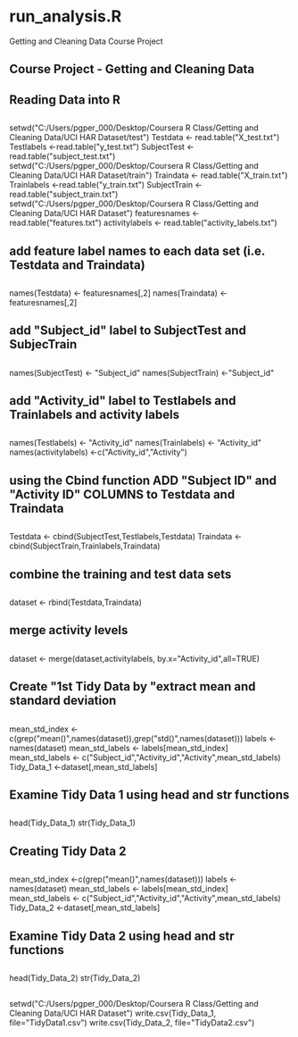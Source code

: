 run_analysis.R
==============

Getting and Cleaning Data Course Project

## Course Project - Getting and Cleaning Data
##
## Reading Data into R
##
setwd("C:/Users/pgper_000/Desktop/Coursera R Class/Getting and Cleaning Data/UCI HAR Dataset/test")
Testdata <- read.table("X_test.txt")
Testlabels <-read.table("y_test.txt")
SubjectTest <- read.table("subject_test.txt")
setwd("C:/Users/pgper_000/Desktop/Coursera R Class/Getting and Cleaning Data/UCI HAR Dataset/train")
Traindata <- read.table("X_train.txt")
Trainlabels <-read.table("y_train.txt")
SubjectTrain <- read.table("subject_train.txt")
setwd("C:/Users/pgper_000/Desktop/Coursera R Class/Getting and Cleaning Data/UCI HAR Dataset")
featuresnames <- read.table("features.txt")
activitylabels <- read.table("activity_labels.txt")
##
## add feature label names to each data set (i.e. Testdata and Traindata)
##
names(Testdata) <- featuresnames[,2]
names(Traindata) <- featuresnames[,2]
##
## add "Subject_id" label to SubjectTest and SubjecTrain
##
names(SubjectTest) <- "Subject_id"
names(SubjectTrain) <-"Subject_id"
##
## add "Activity_id" label to Testlabels and Trainlabels and activity labels
##
names(Testlabels) <- "Activity_id"
names(Trainlabels) <- "Activity_id"
names(activitylabels) <-c("Activity_id","Activity")
##
## using the Cbind function ADD "Subject ID" and "Activity ID" COLUMNS to Testdata and Traindata
##
Testdata <- cbind(SubjectTest,Testlabels,Testdata)
Traindata <-cbind(SubjectTrain,Trainlabels,Traindata)
## 
## combine the training and test data sets
##
dataset <- rbind(Testdata,Traindata)
##
## merge activity levels
##
dataset <- merge(dataset,activitylabels, by.x="Activity_id",all=TRUE)
##
## Create "1st Tidy Data by "extract mean and standard deviation 
##
mean_std_index <-c(grep("mean()",names(dataset)),grep("std()",names(dataset)))
labels <- names(dataset)
mean_std_labels <- labels[mean_std_index]
mean_std_labels <- c("Subject_id","Activity_id","Activity",mean_std_labels)
Tidy_Data_1 <-dataset[,mean_std_labels]
##
## Examine Tidy Data 1 using head and str functions
##
head(Tidy_Data_1)
str(Tidy_Data_1)
## 
## Creating Tidy Data 2
##
mean_std_index <-c(grep("mean()",names(dataset)))
labels <- names(dataset)
mean_std_labels <- labels[mean_std_index]
mean_std_labels <- c("Subject_id","Activity_id","Activity",mean_std_labels)
Tidy_Data_2 <-dataset[,mean_std_labels]
##
## Examine Tidy Data 2 using head and str functions
##
head(Tidy_Data_2)
str(Tidy_Data_2)
## 
setwd("C:/Users/pgper_000/Desktop/Coursera R Class/Getting and Cleaning Data/UCI HAR Dataset")
write.csv(Tidy_Data_1, file="TidyData1.csv")
write.csv(Tidy_Data_2, file="TidyData2.csv")


